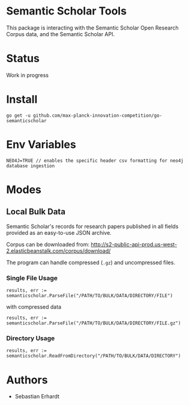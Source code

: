 # Semantic Scholar Tools

This package is interacting with the Semantic Scholar Open Research Corpus data,
and the Semantic Scholar API.

# Status
Work in progress

# Install

```
go get -u github.com/max-planck-innovation-competition/go-semanticscholar
```

# Env Variables

```
NEO4J=TRUE // enables the specific header csv formatting for neo4j database ingestion
```

# Modes

## Local Bulk Data
Semantic Scholar's records for research papers published in all fields provided as an easy-to-use JSON archive.

Corpus can be downloaded from:
http://s2-public-api-prod.us-west-2.elasticbeanstalk.com/corpus/download/

The program can handle compressed (`.gz`) and uncompressed files.

### Single File Usage
```
results, err := semanticscholar.ParseFile("/PATH/TO/BULK/DATA/DIRECTORY/FILE")
```

with compressed data
```
results, err := semanticscholar.ParseFile("/PATH/TO/BULK/DATA/DIRECTORY/FILE.gz")
```

### Directory Usage
```
results, err := semanticscholar.ReadFromDirectory("/PATH/TO/BULK/DATA/DIRECTORY")
```


# Authors
* Sebastian Erhardt

